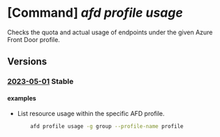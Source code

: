 # [Command] _afd profile usage_

Checks the quota and actual usage of endpoints under the given Azure Front Door profile.

## Versions

### [2023-05-01](/Resources/mgmt-plane/L3N1YnNjcmlwdGlvbnMve30vcmVzb3VyY2Vncm91cHMve30vcHJvdmlkZXJzL21pY3Jvc29mdC5jZG4vcHJvZmlsZXMve30vdXNhZ2Vz/2023-05-01.xml) **Stable**

<!-- mgmt-plane /subscriptions/{}/resourcegroups/{}/providers/microsoft.cdn/profiles/{}/usages 2023-05-01 -->

#### examples

- List resource usage within the specific AFD profile.
    ```bash
        afd profile usage -g group --profile-name profile
    ```
